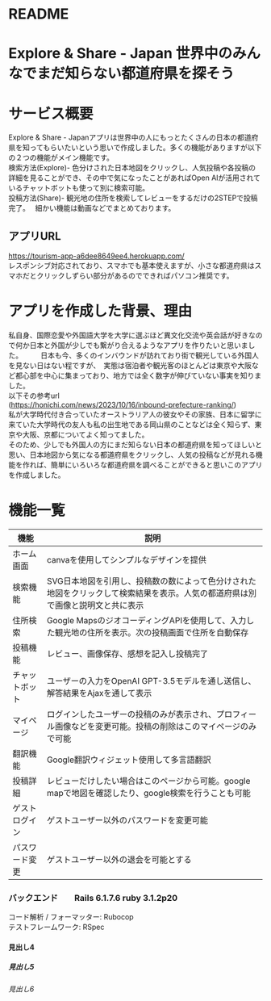# README
# Explore & Share - Japan  世界中のみんなでまだ知らない都道府県を探そう
# サービス概要
Explore & Share - Japanアプリは世界中の人にもっとたくさんの日本の都道府県を知ってもらいたいという思いで作成しました。多くの機能がありますが以下の２つの機能がメイン機能です。  
検索方法(Explore)- 色分けされた日本地図をクリックし、人気投稿や各投稿の詳細を見ることができ、その中で気になったことがあればOpen AIが活用されているチャットボットも使って別に検索可能。  
投稿方法(Share)- 観光地の住所を検索してレビューをするだけの2STEPで投稿完了。　
細かい機能は動画などでまとめております。    
## アプリURL
https://tourism-app-a6dee8649ee4.herokuapp.com/  
レスポンシブ対応されており、スマホでも基本使えますが、小さな都道府県はスマホだとクリックしずらい部分があるのでできればパソコン推奨です。  　　
# アプリを作成した背景、理由
私自身、国際恋愛や外国語大学を大学に選ぶほど異文化交流や英会話が好きなので何か日本と外国が少しでも繋がり合えるようなアプリを作りたいと思いました。    　　 
日本も今、多くのインバウンドが訪れており街で観光している外国人を見ない日はない程ですが、　実態は宿泊者や観光客のほとんどは東京や大阪など都心部を中心に集まっており、地方では全く数字が伸びていない事実を知りました。    
以下その参考url  
(https://honichi.com/news/2023/10/16/inbound-prefecture-ranking/)  
私が大学時代付き合っていたオーストラリア人の彼女やその家族、日本に留学に来ていた大学時代の友人も私の出生地である岡山県のことなどは全く知らず、東京や大阪、京都についてよく知ってました。  
そのため、少しでも外国人の方にまだ知らない日本の都道府県を知ってほしいと思い、日本地図から気になる都道府県をクリックし、人気の投稿などが見れる機能を作れば、簡単にいろいろな都道府県を調べることができると思いこのアプリを作成しました。  
# 機能一覧
| 機能           | 説明                                                                                                  |
| -------------- | ----------------------------------------------------------------------------------------------------- |
| ホーム画面     | canvaを使用してシンプルなデザインを提供                                                               |
| 検索機能       | SVG日本地図を引用し、投稿数の数によって色分けされた地図をクリックして検索結果を表示。人気の都道府県は別で画像と説明文と共に表示 |
| 住所検索       | Google MapsのジオコーディングAPIを使用して、入力した観光地の住所を表示。次の投稿画面で住所を自動保存 |
| 投稿機能       | レビュー、画像保存、感想を記入し投稿完了                                                             |
| チャットボット | ユーザーの入力をOpenAI GPT-3.5モデルを通し送信し、解答結果をAjaxを通して表示                         |
| マイページ     | ログインしたユーザーの投稿のみが表示され、プロフィール画像などを変更可能。投稿の削除はこのマイページのみで可能 |
| 翻訳機能       | Google翻訳ウィジェット使用して多言語翻訳                                                             |
| 投稿詳細       | レビューだけしたい場合はこのページから可能。google mapで地図を確認したり、google検索を行うことも可能 |
| ゲストログイン | ゲストユーザー以外のパスワードを変更可能                                                             |
| パスワード変更 | ゲストユーザー以外の退会を可能とする                                                                 |
### バックエンド　　Rails 6.1.7.6 ruby 3.1.2p20  
コード解析 / フォーマッター: Rubocop  
テストフレームワーク: RSpec  
#### 見出し4
##### 見出し5
###### 見出し6
